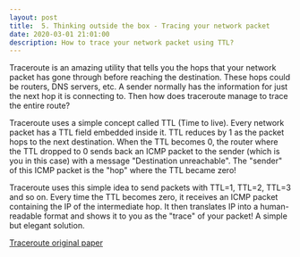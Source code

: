 ```yaml
---
layout: post
title:  5. Thinking outside the box - Tracing your network packet
date: 2020-03-01 21:01:00
description: How to trace your network packet using TTL?
---
```

Traceroute is an amazing utility that tells you the hops that your network packet has gone through before reaching the destination. These hops could be routers, DNS servers, etc. A sender normally has the information for just the next hop it is connecting to. Then how does traceroute manage to trace the entire route?

Traceroute uses a simple concept called TTL (Time to live). Every network packet has a TTL field embedded inside it. TTL reduces by 1 as the packet hops to the next destination. When the TTL becomes 0, the router where the TTL dropped to 0 sends back an ICMP packet to the sender (which is you in this case) with a message "Destination unreachable". The "sender" of this ICMP packet is the "hop" where the TTL became zero!

Traceroute uses this simple idea to send packets with TTL=1, TTL=2, TTL=3 and so on. Every time the TTL becomes zero, it receives an ICMP packet containing the IP of the intermediate hop. It then translates IP into a human-readable format and shows it to you as the "trace" of your packet! A simple but elegant solution.

[Traceroute original paper](https://lnkd.in/eJKQyEf)